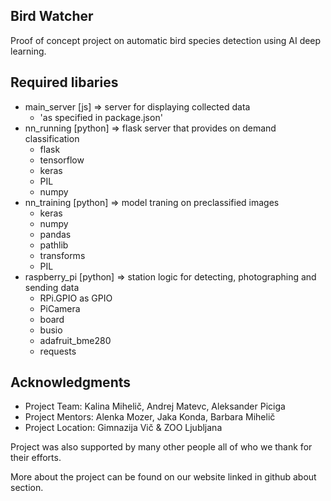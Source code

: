 ## Bird Watcher

Proof of concept project on automatic bird species detection using AI deep learning.

## Required libaries

- main_server [js] => server for displaying collected data
    - 'as specified in package.json'
- nn_running [python] => flask server that provides on demand classification
    - flask
    - tensorflow
    - keras
    - PIL
    - numpy
- nn_training [python] => model traning on preclassified images
    - keras
    - numpy
    - pandas
    - pathlib
    - transforms
    - PIL
- raspberry_pi [python] => station logic for detecting, photographing and sending data
    - RPi.GPIO as GPIO
    - PiCamera
    - board
    - busio
    - adafruit_bme280
    - requests

## Acknowledgments 
- Project Team: Kalina Mihelič, Andrej Matevc, Aleksander Piciga
- Project Mentors: Alenka Mozer, Jaka Konda, Barbara Mihelič
- Project Location: Gimnazija Vič & ZOO Ljubljana

Project was also supported by many other people all of who we thank for their efforts.

More about the project can be found on our website linked in github about section.